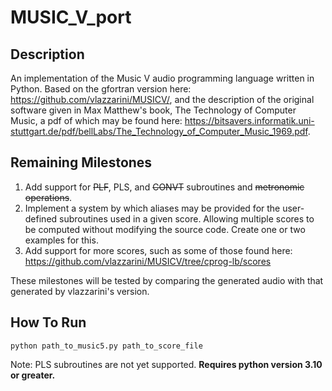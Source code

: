 # MUSIC_V_port

## Description
An implementation of the Music V audio programming language written in Python. Based on the gfortran version here: https://github.com/vlazzarini/MUSICV/, and the description of the original software given in Max Matthew's book, The Technology of Computer Music, a pdf of which may be found here: https://bitsavers.informatik.uni-stuttgart.de/pdf/bellLabs/The_Technology_of_Computer_Music_1969.pdf.

## Remaining Milestones

1. Add support for ~~PLF~~, PLS, and ~~CONVT~~ subroutines and ~~metronomic operations~~.
2. Implement a system by which aliases may be provided for the user-defined subroutines used in a given score. Allowing multiple scores to be computed without modifying the source code. Create one or two examples for this.
3. Add support for more scores, such as some of those found here: https://github.com/vlazzarini/MUSICV/tree/cprog-lb/scores

These milestones will be tested by comparing the generated audio with that generated by vlazzarini's version.

## How To Run
```
python path_to_music5.py path_to_score_file
```
Note: PLS subroutines are not yet supported. **Requires python version 3.10 or greater.**
